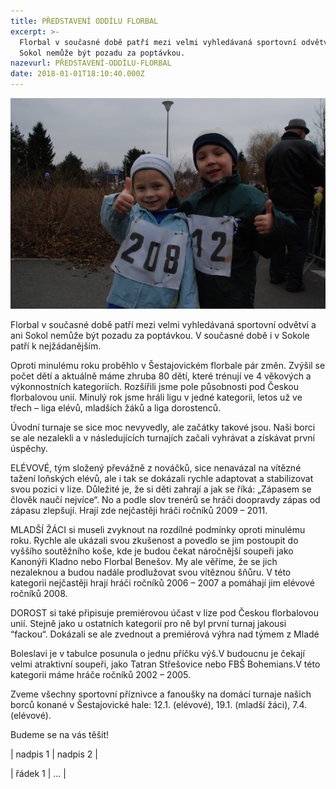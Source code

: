 ```yaml
---
title: PŘEDSTAVENÍ ODDÍLU FLORBAL
excerpt: >-
  Florbal v současné době patří mezi velmi vyhledávaná sportovní odvětví a ani
  Sokol nemůže být pozadu za poptávkou.
nazevurl: PŘEDSTAVENÍ-ODDÍLU-FLORBAL
date: 2018-01-01T18:10:40.000Z
---
```

![null](/images/2015-01-04-kbelska-desitka.jpg)

Florbal v současné době patří mezi velmi vyhledávaná sportovní odvětví a ani Sokol nemůže být pozadu za poptávkou. V současné době i v Sokole patří k nejžádanějším.

Oproti minulému roku proběhlo v Šestajovickém florbale pár změn. Zvýšil se počet dětí a aktuálně máme zhruba 80 dětí, které trénují ve 4 věkových a výkonnostních kategoriích. Rozšířili jsme pole působnosti pod Českou florbalovou unií. Minulý rok jsme hráli ligu v jedné kategorii, letos už ve třech – liga elévů, mladších žáků a liga dorostenců.

Úvodní turnaje se sice moc nevyvedly, ale začátky takové jsou. Naši borci se ale nezalekli a v následujících turnajích začali vyhrávat a získávat první úspěchy.

ELÉVOVÉ, tým složený převážně z nováčků, sice nenavázal na vítězné tažení loňských elévů, ale i tak se dokázali rychle adaptovat a stabilizovat svou pozici v lize. Důležité je, že si děti zahrají a jak se říká: „Zápasem se člověk naučí nejvíce“. No a podle slov trenérů se hráči doopravdy zápas od zápasu zlepšují. Hrají zde nejčastěji hráči ročníků 2009 – 2011.

MLADŠÍ ŽÁCI si museli zvyknout na rozdílné podmínky oproti minulému roku. Rychle ale ukázali svou zkušenost a povedlo se jim postoupit do vyššího soutěžního koše, kde je budou čekat náročnější soupeři jako Kanonýři Kladno nebo Florbal Benešov. My ale věříme, že se jich nezaleknou a budou nadále prodlužovat svou vítěznou šňůru. V této kategorii nejčastěji hrají hráči ročníků 2006 – 2007 a pomáhají jim elévové ročníků 2008.

DOROST si také připisuje premiérovou účast v lize pod Českou florbalovou unií. Stejně jako u ostatních kategorií pro ně byl první turnaj jakousi “fackou“. Dokázali se ale zvednout a premiérová výhra nad týmem z Mladé

Boleslavi je v tabulce posunula o jednu příčku výš.V budoucnu je čekají velmi atraktivní soupeři, jako Tatran Střešovice nebo FBŠ Bohemians.V této kategorii máme hráče ročníků 2002 – 2005.

Zveme všechny sportovní příznivce a fanoušky na domácí turnaje našich borců konané v Šestajovické hale: 12.1. (elévové), 19.1. (mladší žáci), 7.4. (elévové).

Budeme se na vás těšit!

\| nadpis 1 | nadpis 2 |

\| řádek 1  | ...      |
